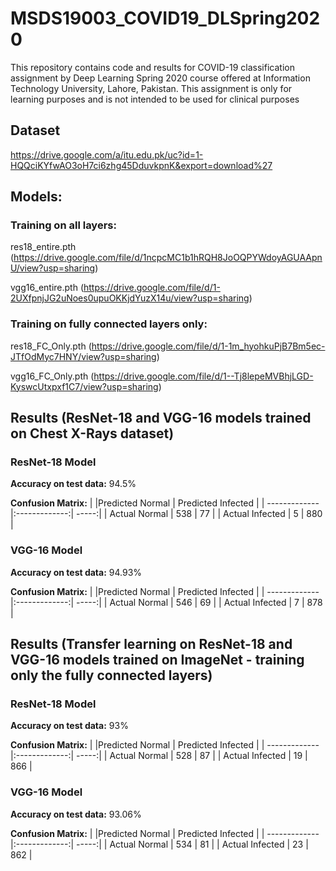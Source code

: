 # MSDS19003_COVID19_DLSpring2020

This repository contains code and results for COVID-19 classification assignment by Deep Learning Spring 2020 course offered at Information Technology University, Lahore, Pakistan. This assignment is only for learning purposes and is not intended to be used for clinical purposes

## Dataset
https://drive.google.com/a/itu.edu.pk/uc?id=1-HQQciKYfwAO3oH7ci6zhg45DduvkpnK&export=download%27

## Models:

### Training on all layers:

res18_entire.pth (https://drive.google.com/file/d/1ncpcMC1b1hRQH8JoOQPYWdoyAGUAApnU/view?usp=sharing)

vgg16_entire.pth (https://drive.google.com/file/d/1-2UXfpnjJG2uNoes0upuOKKjdYuzX14u/view?usp=sharing)

### Training on fully connected layers only:

res18_FC_Only.pth (https://drive.google.com/file/d/1-1m_hyohkuPjB7Bm5ec-JTfOdMyc7HNY/view?usp=sharing)

vgg16_FC_Only.pth (https://drive.google.com/file/d/1--Tj8lepeMVBhjLGD-KyswcUtxpxf1C7/view?usp=sharing)

## Results (ResNet-18 and VGG-16 models trained on Chest X-Rays dataset)

### ResNet-18 Model 

**Accuracy on test data:**
94.5%

**Confusion Matrix:**
|         |Predicted Normal        | Predicted Infected  |
| ------------- |:-------------:| -----:|
| Actual Normal      | 538 | 77 |
| Actual Infected      | 5      |   880 |

### VGG-16 Model
**Accuracy on test data:**
94.93%

**Confusion Matrix:**
|         |Predicted Normal        | Predicted Infected  |
| ------------- |:-------------:| -----:|
| Actual Normal      | 546 | 69 |
| Actual Infected      | 7      |   878 |


## Results (Transfer learning on ResNet-18 and VGG-16 models trained on ImageNet - training only the fully connected layers)

### ResNet-18 Model 

**Accuracy on test data:**
93%

**Confusion Matrix:**
|         |Predicted Normal        | Predicted Infected  |
| ------------- |:-------------:| -----:|
| Actual Normal      | 528 | 87 |
| Actual Infected      | 19      |   866 |

### VGG-16 Model
**Accuracy on test data:**
93.06%

**Confusion Matrix:**
|         |Predicted Normal        | Predicted Infected  |
| ------------- |:-------------:| -----:|
| Actual Normal      | 534 | 81 |
| Actual Infected      | 23      |   862 |
